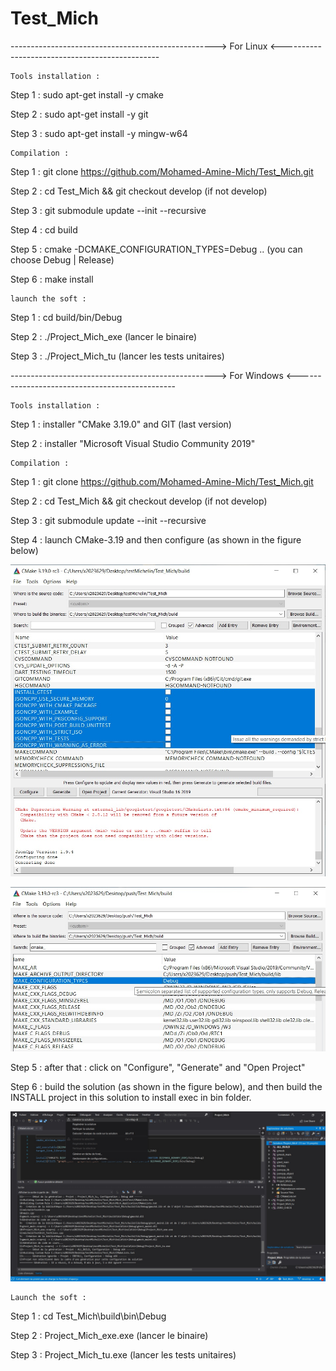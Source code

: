 # Test_Mich


---------------------------------------------------> For Linux <-----------------------------------------------

    Tools installation :

Step 1 : sudo apt-get install -y cmake

Step 2 : sudo apt-get install -y git

Step 3 : sudo apt-get install -y mingw-w64


    Compilation :

Step 1 : git clone https://github.com/Mohamed-Amine-Mich/Test_Mich.git

Step 2 : cd Test_Mich && git checkout develop (if not develop)

Step 3 : git submodule update --init --recursive

Step 4 : cd build

Step 5 : cmake -DCMAKE_CONFIGURATION_TYPES=Debug ..  (you can choose Debug | Release)

Step 6 : make install


    launch the soft :

Step 1 : cd build/bin/Debug

Step 2 : ./Project_Mich_exe (lancer le binaire)

Step 3 : ./Project_Mich_tu (lancer les tests unitaires)




---------------------------------------------------> For Windows <-----------------------------------------------

    Tools installation :

Step 1 : installer "CMake 3.19.0" and GIT (last version)

Step 2 : installer "Microsoft Visual Studio Community 2019"

    Compilation :

Step 1 : git clone https://github.com/Mohamed-Amine-Mich/Test_Mich.git

Step 2 : cd Test_Mich && git checkout develop (if not develop)

Step 3 : git submodule update --init --recursive

Step 4 : launch CMake-3.19 and then configure (as shown in the figure below)

![configure_CMake](/ressources/screenShot_CMake_configure.jpg?raw=true "Title")

![configure_CMake](/ressources/screenShot_CMake_configure_.jpg?raw=true "Title")

Step 5 : after that : click on "Configure", "Generate" and "Open Project"

Step 6 : build the solution (as shown in the figure below), and then build the INSTALL project in this solution to install exec in bin folder.

![build_solution](/ressources/screenShot_build_solution.jpg?raw=true "Title")


    Launch the soft :

Step 1 : cd Test_Mich\build\bin\Debug

Step 2 : Project_Mich_exe.exe (lancer le binaire)

Step 3 : Project_Mich_tu.exe (lancer les tests unitaires)


